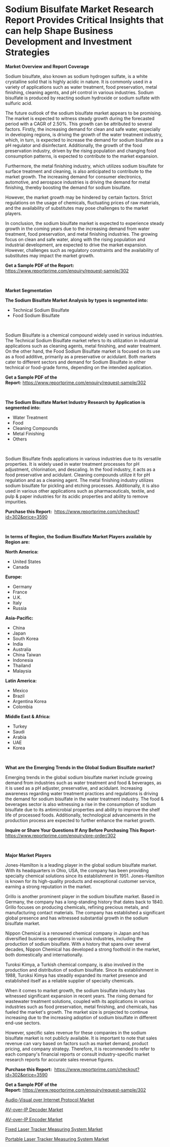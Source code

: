 <p><h1>Sodium Bisulfate Market Research Report Provides Critical Insights that can help Shape Business Development and Investment Strategies</h1></p><p><strong>Market Overview and Report Coverage</strong></p>
<p><p>Sodium bisulfate, also known as sodium hydrogen sulfate, is a white crystalline solid that is highly acidic in nature. It is commonly used in a variety of applications such as water treatment, food preservation, metal finishing, cleaning agents, and pH control in various industries. Sodium bisulfate is produced by reacting sodium hydroxide or sodium sulfate with sulfuric acid.</p><p>The future outlook of the sodium bisulfate market appears to be promising. The market is expected to witness steady growth during the forecasted period with a CAGR of 2.50%. This growth can be attributed to several factors. Firstly, the increasing demand for clean and safe water, especially in developing regions, is driving the growth of the water treatment industry, which, in turn, is expected to increase the demand for sodium bisulfate as a pH regulator and disinfectant. Additionally, the growth of the food preservation industry, driven by the rising population and changing food consumption patterns, is expected to contribute to the market expansion.</p><p>Furthermore, the metal finishing industry, which utilizes sodium bisulfate for surface treatment and cleaning, is also anticipated to contribute to the market growth. The increasing demand for consumer electronics, automotive, and aerospace industries is driving the demand for metal finishing, thereby boosting the demand for sodium bisulfate.</p><p>However, the market growth may be hindered by certain factors. Strict regulations on the usage of chemicals, fluctuating prices of raw materials, and the availability of substitutes may pose challenges to the market players.</p><p>In conclusion, the sodium bisulfate market is expected to experience steady growth in the coming years due to the increasing demand from water treatment, food preservation, and metal finishing industries. The growing focus on clean and safe water, along with the rising population and industrial development, are expected to drive the market expansion. However, challenges such as regulatory constraints and the availability of substitutes may impact the market growth.</p></p>
<p><strong>Get a Sample PDF of the Report:</strong> <a href="https://www.reportprime.com/enquiry/request-sample/302">https://www.reportprime.com/enquiry/request-sample/302</a></p>
<p>&nbsp;</p>
<p><strong>Market Segmentation</strong></p>
<p><strong>The Sodium Bisulfate Market Analysis by types is segmented into:</strong></p>
<p><ul><li>Technical Sodium Bisulfate</li><li>Food Sodium Bisulfate</li></ul></p>
<p>&nbsp;</p>
<p><p>Sodium Bisulfate is a chemical compound widely used in various industries. The Technical Sodium Bisulfate market refers to its utilization in industrial applications such as cleaning agents, metal finishing, and water treatment. On the other hand, the Food Sodium Bisulfate market is focused on its use as a food additive, primarily as a preservative or acidulant. Both markets cater to different sectors and demand for Sodium Bisulfate in either technical or food-grade forms, depending on the intended application.</p></p>
<p><strong>Get a Sample PDF of the Report:</strong>&nbsp;<a href="https://www.reportprime.com/enquiry/request-sample/302">https://www.reportprime.com/enquiry/request-sample/302</a></p>
<p>&nbsp;</p>
<p><strong>The Sodium Bisulfate Market Industry Research by Application is segmented into:</strong></p>
<p><ul><li>Water Treatment</li><li>Food</li><li>Cleaning Compounds</li><li>Metal Finishing</li><li>Others</li></ul></p>
<p>&nbsp;</p>
<p><p>Sodium Bisulfate finds applications in various industries due to its versatile properties. It is widely used in water treatment processes for pH adjustment, chlorination, and descaling. In the food industry, it acts as a food preservative and acidulant. Cleaning compounds utilize it for pH regulation and as a cleaning agent. The metal finishing industry utilizes sodium bisulfate for pickling and etching processes. Additionally, it is also used in various other applications such as pharmaceuticals, textile, and pulp & paper industries for its acidic properties and ability to remove impurities.</p></p>
<p><strong>Purchase this Report:</strong>&nbsp; <a href="https://www.reportprime.com/checkout?id=302&price=3590">https://www.reportprime.com/checkout?id=302&price=3590</a></p>
<p>&nbsp;</p>
<p><strong>In terms of Region, the Sodium Bisulfate Market Players available by Region are:</strong></p>
<p>
    <p> <strong> North America: </strong>
        <ul>
            <li>United States</li>
            <li>Canada</li>
        </ul>
        </p> 
    <p> <strong> Europe: </strong>
        <ul>
            <li>Germany</li>
            <li>France</li>
            <li>U.K.</li>
            <li>Italy</li>
            <li>Russia</li>
        </ul>
        </p> 
    <p> <strong> Asia-Pacific: </strong>
        <ul>
            <li>China</li>
            <li>Japan</li>
            <li>South Korea</li>
            <li>India</li>
            <li>Australia</li>
            <li>China Taiwan</li>
            <li>Indonesia</li>
            <li>Thailand</li>
            <li>Malaysia</li>
        </ul>
        </p> 
    <p> <strong> Latin America: </strong>
        <ul>
            <li>Mexico</li>
            <li>Brazil</li>
            <li>Argentina Korea</li>
            <li>Colombia</li>
        </ul>
        </p> 
    <p> <strong> Middle East & Africa: </strong>
        <ul>
            <li>Turkey</li>
            <li>Saudi</li>
            <li>Arabia</li>
            <li>UAE</li>
            <li>Korea</li>
        </ul>
    </p>
    </p>
<p>&nbsp;</p>
<p><strong>What are the Emerging Trends in the Global Sodium Bisulfate market?</strong></p>
<p><p>Emerging trends in the global sodium bisulfate market include growing demand from industries such as water treatment and food & beverages, as it is used as a pH adjuster, preservative, and acidulant. Increasing awareness regarding water treatment practices and regulations is driving the demand for sodium bisulfate in the water treatment industry. The food & beverages sector is also witnessing a rise in the consumption of sodium bisulfate due to its antimicrobial properties and ability to improve the shelf life of processed foods. Additionally, technological advancements in the production process are expected to further enhance the market growth.</p></p>
<p><strong>Inquire or Share Your Questions If Any Before Purchasing This Report</strong>- <a href="https://www.reportprime.com/enquiry/pre-order/302">https://www.reportprime.com/enquiry/pre-order/302</a></p>
<p>&nbsp;</p>
<p><strong>Major Market Players</strong></p>
<p><p>Jones-Hamilton is a leading player in the global sodium bisulfate market. With its headquarters in Ohio, USA, the company has been providing specialty chemical solutions since its establishment in 1951. Jones-Hamilton is known for its high-quality products and exceptional customer service, earning a strong reputation in the market.</p><p>Grillo is another prominent player in the sodium bisulfate market. Based in Germany, the company has a long-standing history that dates back to 1840. Grillo focuses on producing chemicals, refining precious metals, and manufacturing contact materials. The company has established a significant global presence and has witnessed substantial growth in the sodium bisulfate market.</p><p>Nippon Chemical is a renowned chemical company in Japan and has diversified business operations in various industries, including the production of sodium bisulfate. With a history that spans over several decades, Nippon Chemical has developed a strong foothold in the market, both domestically and internationally.</p><p>Turoksi Kimya, a Turkish chemical company, is also involved in the production and distribution of sodium bisulfate. Since its establishment in 1988, Turoksi Kimya has steadily expanded its market presence and established itself as a reliable supplier of specialty chemicals.</p><p>When it comes to market growth, the sodium bisulfate industry has witnessed significant expansion in recent years. The rising demand for wastewater treatment solutions, coupled with its applications in various industries such as food preservation, metal finishing, and chemicals, has fueled the market's growth. The market size is projected to continue increasing due to the increasing adoption of sodium bisulfate in different end-use sectors.</p><p>However, specific sales revenue for these companies in the sodium bisulfate market is not publicly available. It is important to note that sales revenue can vary based on factors such as market demand, product pricing, and company strategy. Therefore, it is recommended to refer to each company's financial reports or consult industry-specific market research reports for accurate sales revenue figures.</p></p>
<p><strong>Purchase this Report:</strong>&nbsp;&nbsp;<a href="https://www.reportprime.com/checkout?id=302&price=3590">https://www.reportprime.com/checkout?id=302&price=3590</a></p>
<p></p>
<p><strong>Get a Sample PDF of the Report:</strong>&nbsp;<a href="https://www.reportprime.com/enquiry/request-sample/302">https://www.reportprime.com/enquiry/request-sample/302</a></p>
<p><p><a href="https://medium.com/@joanacasper19/audio-visual-over-internet-protocol-market-outlook-industry-overview-and-forecast-2023-to-2030-887b7d84e054">Audio-Visual over Internet Protocol Market</a></p><p><a href="https://medium.com/@kimzemlak1955/av-over-ip-decoder-market-analysis-its-cagr-market-segmentation-and-global-industry-overview-e42e91682ece">AV-over-IP Decoder Market</a></p><p><a href="https://medium.com/@tobyyundt2023/av-over-ip-encoder-market-insights-into-market-cagr-market-trends-and-growth-strategies-c45513cffe13">AV-over-IP Encoder Market</a></p><p><a href="https://medium.com/@abhishekreliable23/fixed-laser-tracker-measuring-system-market-analysis-its-cagr-market-segmentation-and-global-cd3efd7fbb4d">Fixed Laser Tracker Measuring System Market</a></p><p><a href="https://medium.com/@robinsinghrp23/portable-laser-tracker-measuring-system-market-trends-and-market-analysis-forecasted-for-period-e3dd932fe513">Portable Laser Tracker Measuring System Market</a></p></p>